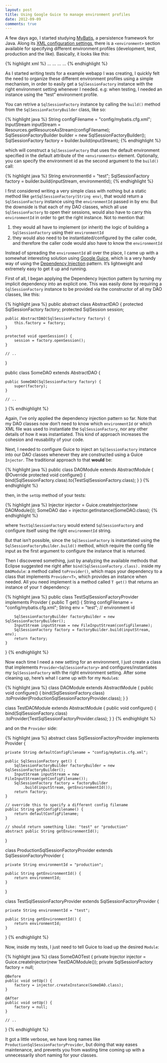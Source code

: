 ```yaml
---
layout: post
title: Using Google Guice to manage environment profiles
date: 2012-09-09
comments: true
---
```


A few days ago, I started studying [MyBatis](http://www.mybatis.org/), a persistence framework for Java. Along its [XML configuration settings](http://www.mybatis.org/core/java-api.html#sqlSessions), there is a `<environment>` section available for specifying different environment profiles (development, test, production and the like). Basically, it looks like this:

{% highlight xml %}
<environments default="development">
    <environment id="development">
        <transactionManager type="JDBC">
        ...
        <dataSource type="POOLED">
        ...
    </environment>
    <environment id="production">
        <transactionManager type="MANAGED">
        ...
        <dataSource type="JNDI">
        ...
    </environment>
</environments>
{% endhighlight %}

As I started writing tests for a example webapp I was creating, I quickly felt the need to organize these different environment profiles using a simple mechanism, in order to easily get a `SqlSessionFactory` instance with the right environment setting whenever I needed. e.g: when testing, I needed an instance using the “test” environment profile.

<!--more-->

You can retrive a `SqlSessionFactory` instance by calling the `build()` method from the `SqlSessionFactoryBuilder` class, like so:

{% highlight java %}
String configFilename = "config/mybatis.cfg.xml";
InputStream inputStream = Resources.getResourceAsStream(configFilename);
SqlSessionFactoryBuilder builder = new SqlSessionFactoryBuilder();
SqlSessionFactory factory = builder.build(inputStream);
{% endhighlight %}

which will construct a `SqlSessionFactory` that uses the default environment specified in the default attribute of the `<environments>` element. Optionally, you can specify the environment id as the second argument to the `build()` call:

{% highlight java %}
String environmentId = "test";
SqlSessionFactory factory = builder.build(inputStream, environmentId);
{% endhighlight %}

I first considered writing a very simple class with nothing but a static method like `getSqlSessionFactory(String env)`, that would return a `SqlSessionFactory` instance using the `environmentId` passed in by env.  But the downside is that each of my DAO classes, which all use `SqlSessionFactory` to open their sessions, would also have to carry this `environmentId` in order to get the right instance. Not to mention that:

1. they would all have to implement (or inherit) the logic of building a `SqlSessionFactory` using their `environmentId`
1. they would also need to be instantiated/configured by the caller code, and therefore the caller code would also have to know the `environmentId`

Instead of spreading the `environmentId` all over the place, I came up with a somewhat interesting solution using [Google Guice](http://code.google.com/p/google-guice/), which is a very handy way of using the [Dependency Injection](http://martinfowler.com/articles/injection.html) pattern. It’s lightweight and extremely easy to get it up and running.

First of all, I began applying the Dependency Injection pattern by turning my implicit dependency into an explicit one. This was easily done by requiring a ` SqlSessionFactory` instance to be provided via the constructor of all my DAO classes, like this:

{% highlight java %}
public abstract class AbstractDAO {
    protected SqlSessionFactory factory;
    protected SqlSession session;

    public AbstractDAO(SqlSessionFactory factory) {
        this.factory = factory;
    }

    protected void openSession() {
        session = factory.openSession();
    }

    // ..
}

public class SomeDAO extends AbstractDAO {

    public SomeDAO(SqlSessionFactory factory) {
        super(factory);
    }

    // ..
}
{% endhighlight %}

Again, I’ve only applied the dependency injection pattern so far. Note that my DAO classes now don’t need to know which `environmentId` or which XML file was used to instantiate the `SqlSessionFactory`, nor any other details of how it was instantiated. This kind of approach increases the cohesion and reusability of your code.

Next, I needed to configure Guice to inject an `SqlSessionFactory` instance into our DAO classes whenever they are constructed using a Guice `Injector`. The traditional approach to that **would** be:

{% highlight java %}
public class DAOModule extends AbstractModule {
    @Override
    protected void configure() {
        bind(SqlSessionFactory.class).to(TestSqlSessionFactory.class);
    }
}
{% endhighlight %}

then, in the `setUp` method of your tests:

{% highlight java %}
Injector injector = Guice.createInjector(new DAOModule());
SomeDAO dao = injector.getInstance(SomeDAO.class);
{% endhighlight %}

where `TestSqlSessionFactory` would extend `SqlSessionFactory` and configure itself using the right `environmentId` string.

But that isn’t possible, since the `SqlSessionFactory` is instantiated using the `SqlSessionFactoryBuilder.build()` method, which require the config file input as the first argument to configure the instance that is returned.

Then I discovered something, just by analyzing the available methods that Eclipse suggested me right after `bind(SqlSessionFactory.class).` inside my `DAOModule`: a method called `toProvider()`, which maps your dependency to a class that implements `Provider<T>`, which provides an instance when needed. All you need implement is a method called `T get()` that returns an instance of your `T` dependency:

{% highlight java %}
public class TestSqlSessionFactoryProvider implements Provider<SqlSessionFactory> {
    public T get() {
        String configFilename = "config/mybatis.cfg.xml";
        String env = "test"; // environment id

        SqlSessionFactoryBuilder factoryBuilder = new SqlSessionFactoryBuilder();
        InputStream inputStream = new FileInputStream(configFilename);
        SqlSessionFactory factory = factoryBuilder.build(inputStream, env);
        return factory;
    }
}
{% endhighlight %}

Now each time I need a new setting for an environment, I just create a class that implements `Provider<SqlSessionFactory>` and configures/instantiates my `SqlSessionFactory` with the right environment setting. After some cleaning up, here’s what I came up with for my `Module`s:

{% highlight java %}
class DAOModule extends AbstractModule {
    public void configure() {
        bind(SqlSessionFactory.class)
            .toProvider(ProductionSqlSessionFactoryProvider.class);
    }
}

class TestDAOModule extends AbstractModule {
    public void configure() {
        bind(SqlSessionFactory.class)
            .toProvider(TestSqlSessionFactoryProvider.class);
    }
}
{% endhighlight %}

and on the `Provider` side:

{% highlight java %}
abstract class SqlSessionFactoryProvider implements Provider<SqlSessionFactory> {

    private String defaultConfigFilename = "config/mybatis.cfg.xml";

    public SqlSessionFactory get() {
        SqlSessionFactoryBuilder factoryBuilder = new SqlSessionFactoryBuilder();
        InputStream inputStream = new FileInputStream(getConfigFilename());
        SqlSessionFactory factory = factoryBuilder
            .build(inputStream, getEnvironmentId());
        return factory;
    }

    // override this to specify a different config filename
    public String getConfigFilename() {
        return defaultConfigFilename;
    }

    // should return something like: "test" or "production"
    abstract public String getEnvironmentId();
}

class ProductionSqlSessionFactoryProvider extends SqlSessionFactoryProvider {

    private String environmentId = "production";

    public String getEnvironmentId() {
        return environmentId;
    }
}

class TestSqlSessionFactoryProvider extends SqlSessionFactoryProvider {

    private String environmentId = "test";

    public String getEnvironmentId() {
        return environmentId;
    }
}
{% endhighlight %}

Now, inside my tests, I just need to tell Guice to load up the desired `Module`:

{% highlight java %}
class SomeDAOTest {
    private Injector injector = Guice.createInjector(new TestDAOModule());
    private SqlSessionFactory factory = null;

    @Before
    public void setUp() {
        factory = injector.createInstance(SomeDAO.class);
    }

    @After
    public void setUp() {
        factory = null;
    }

    // ..
}
{% endhighlight %}

It got a little verbose, we have long names like `ProductionSqlSessionFactoryProvider`, but doing that way eases maintenance, and prevents you from wasting time coming up with a unnecessarily short naming for your classes.